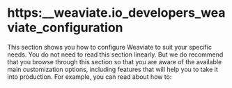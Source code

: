 # https:\_\_weaviate.io_developers_weaviate_configuration

This section shows you how to configure Weaviate to suit your specific needs. You do not need to read this section linearly. But we do recommend that you browse through this section so that you are aware of the available main customization options, including features that will help you to take it into production. For example, you can read about how to:
